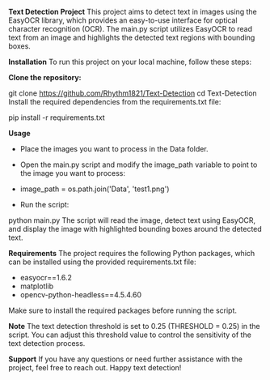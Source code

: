 **Text Detection Project**
This project aims to detect text in images using the EasyOCR library, which provides an easy-to-use interface for optical character recognition (OCR). The main.py script utilizes EasyOCR to read text from an image and highlights the detected text regions with bounding boxes.

**Installation**
To run this project on your local machine, follow these steps:

**Clone the repository:**

git clone https://github.com/Rhythm1821/Text-Detection
cd Text-Detection
Install the required dependencies from the requirements.txt file:

pip install -r requirements.txt

**Usage**

* Place the images you want to process in the Data folder.
* Open the main.py script and modify the image_path variable to point to the image you want to process:
* image_path = os.path.join('Data', 'test1.png')

* Run the script:

python main.py
The script will read the image, detect text using EasyOCR, and display the image with highlighted bounding boxes around the detected text.

**Requirements**
The project requires the following Python packages, which can be installed using the provided requirements.txt file:

* easyocr==1.6.2
* matplotlib
* opencv-python-headless==4.5.4.60

Make sure to install the required packages before running the script.

**Note**
The text detection threshold is set to 0.25 (THRESHOLD = 0.25) in the script. You can adjust this threshold value to control the sensitivity of the text detection process.

**Support**
If you have any questions or need further assistance with the project, feel free to reach out. Happy text detection!

